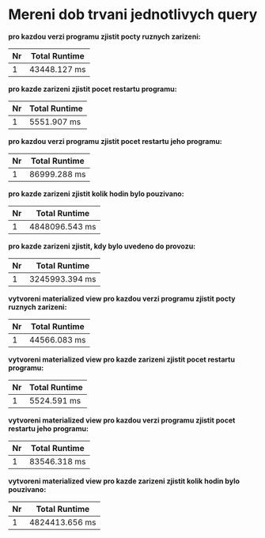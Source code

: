 # Mereni dob trvani jednotlivych query

**pro kazdou verzi programu zjistit pocty ruznych zarizeni:**  

| Nr  |Total Runtime |
| --- | ------------------ |
| 1  | 43448.127 ms        | 

**pro kazde zarizeni zjistit pocet restartu programu:**  

| Nr  |Total Runtime |
| --- | ------------------ |
| 1  | 5551.907 ms       | 

**pro kazdou verzi programu zjistit pocet restartu jeho programu:**

| Nr  |Total Runtime |
| --- | ------------------ |
| 1  | 86999.288 ms        |  

**pro kazde zarizeni zjistit kolik hodin bylo pouzivano:**

| Nr  |Total Runtime |
| --- | ------------------ |
| 1  | 4848096.543 ms      | 

**pro kazde zarizeni zjistit, kdy bylo uvedeno do provozu:**

| Nr  |Total Runtime |
| --- | ------------------ |
| 1  | 3245993.394 ms      | 

**vytvoreni materialized view pro kazdou verzi programu zjistit pocty ruznych zarizeni:**

| Nr  |Total Runtime |
| --- | ------------------ |
| 1  | 44566.083 ms      |

**vytvoreni materialized view pro kazde zarizeni zjistit pocet restartu programu:**  

| Nr  |Total Runtime |
| --- | ------------------ |
| 1  | 5524.591 ms      | 

**vytvoreni materialized view pro kazdou verzi programu zjistit pocet restartu jeho programu:**

| Nr  |Total Runtime |
| --- | ------------------ |
| 1  | 83546.318 ms      | 

**vytvoreni materialized view pro kazde zarizeni zjistit kolik hodin bylo pouzivano:**

| Nr  |Total Runtime |
| --- | ------------------ |
| 1  | 4824413.656 ms      | 

